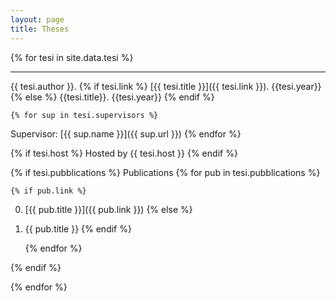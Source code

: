 ```yaml
---
layout: page
title: Theses
---
```


{% for tesi in site.data.tesi %}

---

{{ tesi.author }}. {% if tesi.link %}
[{{ tesi.title }}]({{ tesi.link }}). {{tesi.year}}
{% else %}
{{tesi.title}}. {{tesi.year}}
{% endif %}


    {% for sup in tesi.supervisors %}
Supervisor: [{{ sup.name }}]({{ sup.url }})
    {% endfor %}

{% if tesi.host %}
Hosted by {{ tesi.host }}
{% endif %}

{% if tesi.pubblications %}
Publications
    {% for pub in tesi.pubblications %}

    {% if pub.link %}
0. [{{ pub.title }}]({{ pub.link }})
    {% else %}
0. {{ pub.title }}
    {% endif %}

    {% endfor %}

{% endif %}

{% endfor %}
